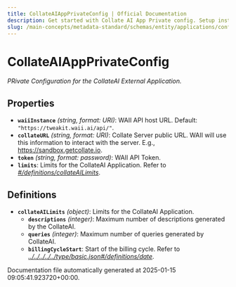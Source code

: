 ```yaml
---
title: CollateAIAppPrivateConfig | Official Documentation
description: Get started with Collate AI App Private config. Setup instructions, features, and configuration details inside.
slug: /main-concepts/metadata-standard/schemas/entity/applications/configuration/private/external/collateaiappprivateconfig
---
```


# CollateAIAppPrivateConfig

*PRivate Configuration for the CollateAI External Application.*

## Properties

- **`waiiInstance`** *(string, format: URI)*: WAII API host URL. Default: `"https://tweakit.waii.ai/api/"`.
- **`collateURL`** *(string, format: URI)*: Collate Server public URL. WAII will use this information to interact with the server. E.g., https://sandbox.getcollate.io.
- **`token`** *(string, format: password)*: WAII API Token.
- **`limits`**: Limits for the CollateAI Application. Refer to *[#/definitions/collateAILimits](#definitions/collateAILimits)*.
## Definitions

- **`collateAILimits`** *(object)*: Limits for the CollateAI Application.
  - **`descriptions`** *(integer)*: Maximum number of descriptions generated by the CollateAI.
  - **`queries`** *(integer)*: Maximum number of queries generated by CollateAI.
  - **`billingCycleStart`**: Start of the billing cycle. Refer to *[../../../../../type/basic.json#/definitions/date](#/../../../../type/basic.json#/definitions/date)*.


Documentation file automatically generated at 2025-01-15 09:05:41.923720+00:00.
